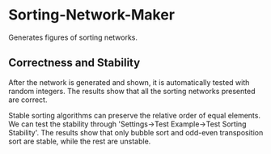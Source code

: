 ﻿# Sorting-Network-Maker

Generates figures of sorting networks.

## Correctness and Stability

After the network is generated and shown, it is automatically tested with random integers. The results show that all the sorting networks presented are correct.

Stable sorting algorithms can preserve the relative order of equal elements. We can test the stability through 'Settings->Test Example->Test Sorting Stability'. The results show that only bubble sort and odd-even transposition sort are stable, while the rest are unstable.
